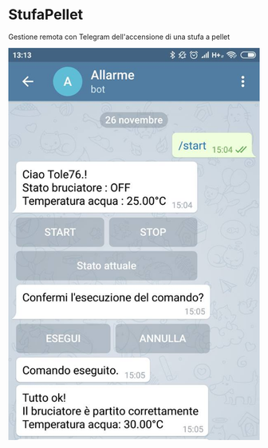 # StufaPellet
Gestione remota con Telegram dell'accensione di una stufa a pellet

![alt text](https://github.com/cotestatnt/StufaPellet/blob/master/Telegram.jpg)
